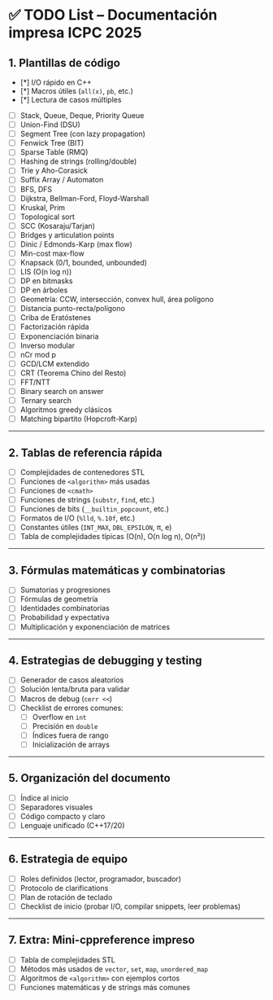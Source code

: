 # ✅ TODO List – Documentación impresa ICPC 2025

## 1. Plantillas de código
- [*] I/O rápido en C++
- [*] Macros útiles (`all(x)`, `pb`, etc.)
- [*] Lectura de casos múltiples
- [ ] Stack, Queue, Deque, Priority Queue
- [ ] Union-Find (DSU)
- [ ] Segment Tree (con lazy propagation)
- [ ] Fenwick Tree (BIT)
- [ ] Sparse Table (RMQ)
- [ ] Hashing de strings (rolling/double)
- [ ] Trie y Aho-Corasick
- [ ] Suffix Array / Automaton
- [ ] BFS, DFS
- [ ] Dijkstra, Bellman-Ford, Floyd-Warshall
- [ ] Kruskal, Prim
- [ ] Topological sort
- [ ] SCC (Kosaraju/Tarjan)
- [ ] Bridges y articulation points
- [ ] Dinic / Edmonds-Karp (max flow)
- [ ] Min-cost max-flow
- [ ] Knapsack (0/1, bounded, unbounded)
- [ ] LIS (O(n log n))
- [ ] DP en bitmasks
- [ ] DP en árboles
- [ ] Geometría: CCW, intersección, convex hull, área polígono
- [ ] Distancia punto-recta/polígono
- [ ] Criba de Eratóstenes
- [ ] Factorización rápida
- [ ] Exponenciación binaria
- [ ] Inverso modular
- [ ] nCr mod p
- [ ] GCD/LCM extendido
- [ ] CRT (Teorema Chino del Resto)
- [ ] FFT/NTT
- [ ] Binary search on answer
- [ ] Ternary search
- [ ] Algoritmos greedy clásicos
- [ ] Matching bipartito (Hopcroft-Karp)

---

## 2. Tablas de referencia rápida
- [ ] Complejidades de contenedores STL
- [ ] Funciones de `<algorithm>` más usadas
- [ ] Funciones de `<cmath>`
- [ ] Funciones de strings (`substr`, `find`, etc.)
- [ ] Funciones de bits (`__builtin_popcount`, etc.)
- [ ] Formatos de I/O (`%lld`, `%.10f`, etc.)
- [ ] Constantes útiles (`INT_MAX`, `DBL_EPSILON`, π, e)
- [ ] Tabla de complejidades típicas (O(n), O(n log n), O(n²))

---

## 3. Fórmulas matemáticas y combinatorias
- [ ] Sumatorias y progresiones
- [ ] Fórmulas de geometría
- [ ] Identidades combinatorias
- [ ] Probabilidad y expectativa
- [ ] Multiplicación y exponenciación de matrices

---

## 4. Estrategias de debugging y testing
- [ ] Generador de casos aleatorios
- [ ] Solución lenta/bruta para validar
- [ ] Macros de debug (`cerr <<`)
- [ ] Checklist de errores comunes:
  - [ ] Overflow en `int`
  - [ ] Precisión en `double`
  - [ ] Índices fuera de rango
  - [ ] Inicialización de arrays

---

## 5. Organización del documento
- [ ] Índice al inicio
- [ ] Separadores visuales
- [ ] Código compacto y claro
- [ ] Lenguaje unificado (C++17/20)

---

## 6. Estrategia de equipo
- [ ] Roles definidos (lector, programador, buscador)
- [ ] Protocolo de clarifications
- [ ] Plan de rotación de teclado
- [ ] Checklist de inicio (probar I/O, compilar snippets, leer problemas)

---

## 7. Extra: Mini-cppreference impreso
- [ ] Tabla de complejidades STL
- [ ] Métodos más usados de `vector`, `set`, `map`, `unordered_map`
- [ ] Algoritmos de `<algorithm>` con ejemplos cortos
- [ ] Funciones matemáticas y de strings más comunes